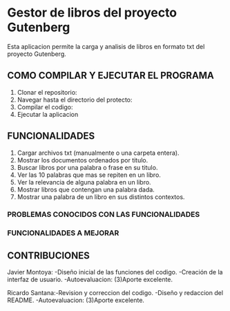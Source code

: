 # Gestor de libros del proyecto Gutenberg

Esta aplicacion permite la carga y analisis de libros en formato txt del proyecto Gutenberg.

## COMO COMPILAR Y EJECUTAR EL PROGRAMA

1. Clonar el repositorio:
2. Navegar hasta el directorio del protecto:
3. Compilar el codigo:
4. Ejecutar la aplicacion

## FUNCIONALIDADES

1. Cargar archivos txt (manualmente o una carpeta entera).
2. Mostrar los documentos ordenados por titulo.
3. Buscar libros por una palabra o frase en su titulo.
4. Ver las 10 palabras que mas se repiten en un libro.
5. Ver la relevancia de alguna palabra en un libro.
6. Mostrar libros que contengan una palabra dada.
7. Mostrar una palabra de un libro en sus distintos contextos. 


### PROBLEMAS CONOCIDOS CON LAS FUNCIONALIDADES
### FUNCIONALIDADES A MEJORAR


## CONTRIBUCIONES

Javier Montoya: -Diseño inicial de las funciones del codigo.
                -Creación de la interfaz de usuario.
                -Autoevaluacion: (3)Aporte excelente.
                
Ricardo Santana:-Revision y correccion del codigo.
                -Diseño y redaccion del README.
                -Autoevaluacion: (3)Aporte excelente.
                